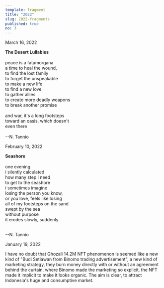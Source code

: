```yaml
---
template: fragment
title: "2022"
slug: 2022-fragments
published: true
no: 3
---
```


<div class="fragment__item">
March 16, 2022
<p>

<b>The Desert Lullabies</b>
<br />  
peace is a fatamorgana  
a time to heal the wound,  
to find the lost family  
to forget the unspeakable  
to make a new life  
to find a new love  
to gather allies  
to create more deadly weapons  
to break another promise
<br />  
and war, it's a long footsteps  
toward an oasis, which doesn't  
even there
<br />  
--N. Tannio

</p>
</div>

<div class="fragment__item">
February 10, 2022
<p>

<b>Seashore</b>
<br />  
one evening  
i silently calculated  
how many step i need  
to get to the seashore  
i sometimes imagine  
losing the person you know,  
or you love,
feels like losing  
all of my footsteps on the sand  
swept by the sea  
without purpose  
it erodes slowly, suddenly

<br />  
--N. Tannio

</p>
</div>

<div class="fragment__item">
January 19, 2022
<p>
 I have no doubt that Ghozali 14.2M NFT phenomenon is seemed like a new kind of "Budi Setiawan from Binomo trading advertisement", a new kind of marketing strategy, they burn money directly with or without an agreement behind the curtain, where Binomo made the marketing so explicit, the NFT made it implicit to make it looks organic. The aim is clear, to attract Indonesia's huge and consumptive market.
</p>
</div>
